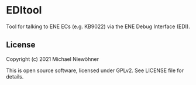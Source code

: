 # EDItool

Tool for talking to ENE ECs (e.g. KB9022) via the ENE Debug Interface (EDI).

## License

Copyright (c) 2021 Michael Niewöhner

This is open source software, licensed under GPLv2. See LICENSE file for details.
